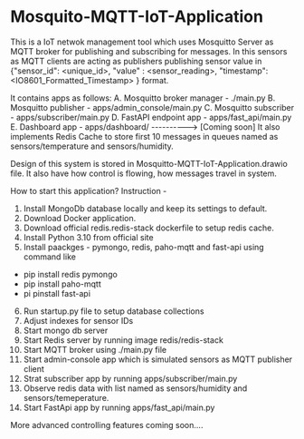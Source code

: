 # Mosquito-MQTT-IoT-Application

This is a IoT netwok management tool which uses Mosquitto Server as MQTT broker for publishing and subscribing for messages.
In this sensors as MQTT clients are acting as publishers publishing sensor value in {"sensor_id": <unique_id>, "value" : <sensor_reading>, "timestamp": <IO8601_Formatted_Timestamp> } format.

It contains apps as follows:
  A. Mosquitto broker manager - ./main.py
  B. Mosquitto publisher - apps/admin_console/main.py
  C. Mosquitto subscriber - apps/subscriber/main.py
  D. FastAPI endpoint app - apps/fast_api/main.py
  E. Dashboard app - apps/dashboard/     ----------> [Coming soon]
It also implements Redis Cache to store first 10 messages in queues named as sensors/temperature and sensors/humidity.

Design of this system is stored in Mosquitto-MQTT-IoT-Application.drawio file.
It also have how control is flowing, how messages travel in system.

How to start this application? Instruction -

1. Install MongoDb database locally and keep its settings to default.
2. Download Docker application.
3. Download official redis.redis-stack dockerfile to setup redis cache.
4. Install Python 3.10 from official site
5. Install paackges - pymongo, redis, paho-mqtt and fast-api using command like
  - pip install redis pymongo
  - pip install paho-mqtt
  - pi pinstall fast-api

6. Run startup.py file to setup database collections
7. Adjust indexes for sensor IDs
8. Start mongo db server
9. Start Redis server by running image redis/redis-stack
10. Start MQTT broker using ./main.py file
11. Start admin-console app which is simulated sensors as MQTT publisher client
12. Strat subscriber app by running apps/subscriber/main.py
13. Observe redis data with list named as sensors/humidity and sensors/temeperature.
14. Start FastApi app by running apps/fast_api/main.py


More advanced controlling features coming soon....


